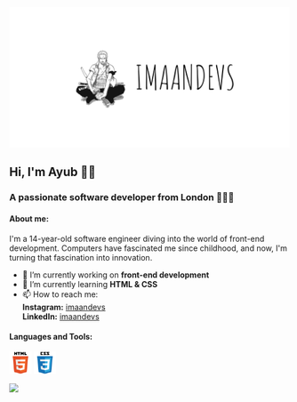 ![Image Alt Text](IMAANDEVS.png)

<h2 align="left">Hi, I'm Ayub 👋🏾</h2>
<h3 align="left">A passionate software developer from London 📍🇬🇧</h3>

<h4 align="left">About me:</h4>
<p align="left">
I'm a 14-year-old software engineer diving into the world of front-end development. Computers have fascinated me since childhood, and now, I'm turning that fascination into innovation.
</p>

- 🔭 I’m currently working on **front-end development**
- 🌱 I’m currently learning **HTML & CSS**
- 📫 How to reach me:<br>
 **Instagram:** <a href="https://instagram.com/imaandevs" target="_blank">imaandevs</a><br>
 **LinkedIn:** <a href="https://www.linkedin.com/in/imaandevs/" target="_blank">imaandevs</a> 

<h4 align="left">Languages and Tools:</h4>
<p align="left"> 
    <img src="https://raw.githubusercontent.com/devicons/devicon/master/icons/html5/html5-original-wordmark.svg" alt="html5" width="40" height="40"/> 
    <img src="https://raw.githubusercontent.com/devicons/devicon/master/icons/css3/css3-original-wordmark.svg" alt="css3" width="40" height="40"/> 
</p>

<picture>
  <source
    srcset="https://github-readme-stats.vercel.app/api?username=imaandevs&show_icons=true&theme=dark"
    media="(prefers-color-scheme: dark)"
  />
  <source
    srcset="https://github-readme-stats.vercel.app/api?username=imaandevs&show_icons=true"
    media="(prefers-color-scheme: light), (prefers-color-scheme: no-preference)"
  />
  <img src="https://github-readme-stats.vercel.app/api?username=imaandevs&show_icons=true" align=left />
</picture>
